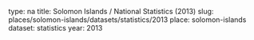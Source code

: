 type: na
title: Solomon Islands / National Statistics (2013)
slug: places/solomon-islands/datasets/statistics/2013
place: solomon-islands
dataset: statistics
year: 2013

